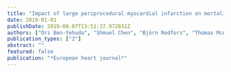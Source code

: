 ```yaml
---
title: "Impact of large periprocedural myocardial infarction on mortality after percutaneous coronary intervention and coronary artery bypass grafting for left main disease: an analysis from the EXCEL trial"
date: 2019-01-01
publishDate: 2019-08-07T13:51:37.972831Z
authors: ["Ori Ben-Yehuda", "Shmuel Chen", "Björn Redfors", "Thomas McAndrew", "Aaron Crowley", "Ioanna Kosmidou", "David E Kandzari", "John D Puskas", "Marie-Claude Morice", "David P Taggart", " others"]
publication_types: ["2"]
abstract: ""
featured: false
publication: "*European heart journal*"
---
```


